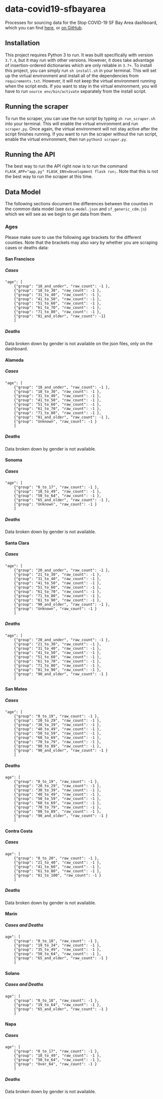 # data-covid19-sfbayarea
Processes for sourcing data for the Stop COVID-19 SF Bay Area dashboard, which you can find [here](https://stop-covid19-sfbayarea.netlify.com/), or [on GitHub](https://github.com/sfbrigade/stop-covid19-sfbayarea).

## Installation
This project requires Python 3 to run. It was built specifically with version `3.7.4`, but it may run with other versions. However, it does take advantage of insertion-ordered dictionaries which are only reliable in `3.7+`.
To install this project, you can simply run `sh install.sh` in your terminal. This will set up the virtual environment and install all of the dependencies from `requirements.txt`. However, it will not keep the virtual environment running when the script ends. If you want to stay in the virtual environment, you will have to run `source env/bin/activate` separately from the install script.

## Running the scraper
To run the scraper, you can use the run script by typing `sh run_scraper.sh` into your terminal. This will enable the virtual environment and run `scraper.py`. Once again, the virtual environment will not stay active after the script finishes running. If you want to run the scraper without the run script, enable the virtual environment, then run `python3 scraper.py`.

## Running the API
The best way to run the API right now is to run the command `FLASK_APP="app.py" FLASK_ENV=development flask run;`. Note that this is not the best way to run the scraper at this time.

## Data Model
The following sections document the differences between the counties in the common data model (see `data-model.json` and `sf_generic_cdm.js`) which we will see as we begin to get data from them.

### Ages

Please make sure to use the following age brackets for the different counties. Note that the brackets may also vary by whether you are scraping cases or deaths data:


#### San Francisco
##### Cases
	"age": [
    	{"group": "18_and_under", "raw_count": -1 },
        {"group": "18_to_30", "raw_count": -1 },
        {"group": "31_to_40", "raw_count": -1 },
        {"group": "41_to_50", "raw_count": -1 },
        {"group": "51_to_60", "raw_count": -1 },
        {"group": "61_to_70", "raw_count": -1 },
        {"group": "71_to_80", "raw_count": -1 },
        {"group": "81_and_older", "raw_count": -1}
        ]
##### Deaths
Data broken down by gender is not available on the json files, only on the dashboard.


#### Alameda
##### Cases
	"age": [
    	{"group": "18_and_under", "raw_count": -1 },
    	{"group": "18_to_30", "raw_count": -1 },
        {"group": "31_to_40", "raw_count": -1 },
        {"group": "41_to_50", "raw_count": -1 },
        {"group": "51_to_60", "raw_count": -1 },
        {"group": "61_to_70", "raw_count": -1 },
        {"group": "71_to_80", "raw_count": -1 },
        {"group": "81_and_older", "raw_count": -1 },
        {"group": "Unknown", "raw_count": -1 }
        ]
##### Deaths
Data broken down by gender is not available.


#### Sonoma
##### Cases
	"age": [
		{"group": "0_to_17", "raw_count": -1 },
    	{"group": "18_to_49", "raw_count": -1 },
        {"group": "50_to_64", "raw_count": -1 },
        {"group": "65_and_older", "raw_count": -1 },
        {"group": "Unknown", "raw_count": -1 }
        ]
##### Deaths
Data broken down by gender is not available.


#### Santa Clara
##### Cases
	"age": [
		{"group": "20_and_under", "raw_count": -1 },
    	{"group": "21_to_30", "raw_count": -1 },
		{"group": "31_to_40", "raw_count": -1 },
        {"group": "41_to_50", "raw_count": -1 },
        {"group": "51_to_60", "raw_count": -1 },
        {"group": "61_to_70", "raw_count": -1 },
        {"group": "71_to_80", "raw_count": -1 },
        {"group": "81_to_90", "raw_count": -1 },
        {"group": "90_and_older", "raw_count": -1 },
        {"group": "Unknown", "raw_count": -1 }
        ]
##### Deaths
	"age": [
		{"group": "20_and_under", "raw_count": -1 },
    	{"group": "21_to_30", "raw_count": -1 },
		{"group": "31_to_40", "raw_count": -1 },
        {"group": "41_to_50", "raw_count": -1 },
        {"group": "51_to_60", "raw_count": -1 },
        {"group": "61_to_70", "raw_count": -1 },
        {"group": "71_to_80", "raw_count": -1 },
        {"group": "81_to_90", "raw_count": -1 },
        {"group": "90_and_older", "raw_count": -1 }
        ]        


#### San Mateo
##### Cases
	"age": [
		{"group": "0_to_19", "raw_count": -1 },
    	{"group": "20_to_29", "raw_count": -1 },
		{"group": "30_to_39", "raw_count": -1 },
        {"group": "40_to_49", "raw_count": -1 },
        {"group": "50_to_59", "raw_count": -1 },
        {"group": "60_to_69", "raw_count": -1 },
        {"group": "70_to_79", "raw_count": -1 },
        {"group": "80_to_89", "raw_count": -1 },
        {"group": "90_and_older", "raw_count": -1 }
        ]  
##### Deaths
	age": [
		{"group": "0_to_19", "raw_count": -1 },
    	{"group": "20_to_29", "raw_count": -1 },
		{"group": "30_to_39", "raw_count": -1 },
        {"group": "40_to_49", "raw_count": -1 },
        {"group": "50_to_59", "raw_count": -1 },
        {"group": "60_to_69", "raw_count": -1 },
        {"group": "70_to_79", "raw_count": -1 },
        {"group": "80_to_89", "raw_count": -1 },
        {"group": "90_and_older", "raw_count": -1 }
        ]  


#### Contra Costa
##### Cases
	age": [
		{"group": "0_to_20", "raw_count": -1 },
    	{"group": "21_to_40", "raw_count": -1 },
		{"group": "41_to_60", "raw_count": -1 },
        {"group": "61_to_80", "raw_count": -1 },
        {"group": "81_to_100", "raw_count": -1 }
    	]
##### Deaths
Data broken down by gender is not available.


#### Marin
##### Cases and Deaths
	age": [
		{"group": "0_to_18", "raw_count": -1 },
    	{"group": "19_to_34", "raw_count": -1 },
		{"group": "35_to_49", "raw_count": -1 },
        {"group": "50_to_64", "raw_count": -1 },
        {"group": "65_and_older", "raw_count": -1 }
    	]



#### Solano
##### Cases and Deaths
	age": [
		{"group": "0_to_18", "raw_count": -1 },
    	{"group": "19_to_64", "raw_count": -1 },
        {"group": "65_and_older", "raw_count": -1 }
		]


#### Napa
##### Cases
	age": [
		{"group": "0_to_17", "raw_count": -1 },
    	{"group": "18_to_49", "raw_count": -1 },
		{"group": "50_to_64", "raw_count": -1 },
        {"group": "Over_64", "raw_count": -1 }
    	]
##### Deaths
Data broken down by gender is not available.
